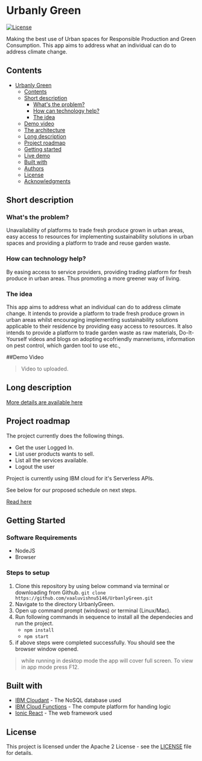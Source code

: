 # Urbanly Green
[![License](https://img.shields.io/badge/License-Apache2-blue.svg)](https://www.apache.org/licenses/LICENSE-2.0)

Making the best use of Urban spaces for Responsible Production and Green Consumption.
This app aims to address what an individual can do to address climate change.

## Contents
- [Urbanly Green](#urbanly-green)
    - [Contents](#contents)
    - [Short description](#short-description)
        - [What's the problem?](#whats-the-problem)
        - [How can technology help?](#how-can-technology-help)
        - [The idea](#the-idea)
  - [Demo video](#demo-video)
  - [The architecture](#the-architecture)
  - [Long description](#long-description)
  - [Project roadmap](#project-roadmap)
  - [Getting started](#getting-started)
  - [Live demo](#live-demo)
  - [Built with](#built-with)
  - [Authors](#authors)
  - [License](#license)
  - [Acknowledgments](#acknowledgments)

## Short description

### What's the problem?

Unavailability of platforms to trade fresh produce grown in urban areas, easy access to resources for implementing
sustainability solutions in urban spaces and providing a platform to trade and reuse garden waste.

### How can technology help?

By easing access to service providers, providing trading platform for fresh produce in urban areas. Thus promoting a more greener way of living.

### The idea

This app aims to address what an individual can do to address climate change. It intends to provide a platform to trade fresh produce grown in urban areas whilst encouraging implementing sustainability solutions applicable to their residence by providing easy access to resources. It also intends to provide a platform to trade garden waste as raw materials, Do-It-Yourself videos and blogs on adopting ecofriendly mannerisms, information on pest control, which garden tool to use etc.,

##Demo Video

> Video to uploaded.

## Long description

[More details are available here](./docs)

## Project roadmap

The project currently does the following things.

- Get the user Logged In.
- List user products wants to sell.
- List all the services available.
- Logout the user

Project is currently using IBM cloud for it's Serverless APIs.

See below for our proposed schedule on next steps.

[Read here](./docs/urbanly-green-roadmap.docx)

## Getting Started

### Software Requirements

- NodeJS
- Browser

### Steps to setup

1. Clone this repository by using below command via terminal or downloading from Github.
    ```git clone https://github.com/vaaluvishnu5146/UrbanlyGreen.git```
2. Navigate to the directory UrbanlyGreen.
3. Open up command prompt (windows) or terminal (Linux/Mac).
4. Run following commands in sequence to install all the dependecies and run the project.
    - ```npm install```
    - ```npm start```
5. if above steps were completed successfully. You should see the browser window opened.

> while running in desktop mode the app will cover full screen.
> To view in app mode press F12.

## Built with

- [IBM Cloudant](https://cloud.ibm.com/catalog?search=cloudant#search_results) - The NoSQL database used
- [IBM Cloud Functions](https://cloud.ibm.com/catalog?search=cloud%20functions#search_results) - The compute platform for handing logic
- [Ionic React](https://ionicframework.com/docs/react) - The web framework used

## License

This project is licensed under the Apache 2 License - see the [LICENSE](LICENSE) file for details.